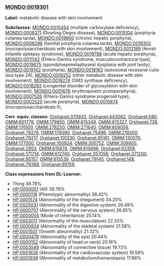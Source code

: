 
### [MONDO:0019301](http://purl.obolibrary.org/obo/MONDO_0019301)
**Label:** metabolic disease with skin involvement

**Subclasses:** [MONDO:0015454](http://purl.obolibrary.org/obo/MONDO_0015454) (multiple carboxylase deficiency), [MONDO:0008371](http://purl.obolibrary.org/obo/MONDO_0008371) (Dowling-Degos disease), [MONDO:0015104](http://purl.obolibrary.org/obo/MONDO_0015104) (porphyria cutanea tarda), [MONDO:0019800](http://purl.obolibrary.org/obo/MONDO_0019800) (chronic hepatic porphyria), [MONDO:0008296](http://purl.obolibrary.org/obo/MONDO_0008296) (familial porphyria cutanea tarda), [MONDO:0019302](http://purl.obolibrary.org/obo/MONDO_0019302) (mucopolysaccharidosis with skin involvement), [MONDO:0012189](http://purl.obolibrary.org/obo/MONDO_0012189) (Amish infantile epilepsy syndrome), [MONDO:0019798](http://purl.obolibrary.org/obo/MONDO_0019798) (acute hepatic porphyria), [MONDO:0011142](http://purl.obolibrary.org/obo/MONDO_0011142) (Ehlers-Danlos syndrome, musculocontractural type), [MONDO:0019675](http://purl.obolibrary.org/obo/MONDO_0019675) (spondyloepimetaphyseal dysplasia with joint laxity), [MONDO:0019142](http://purl.obolibrary.org/obo/MONDO_0019142) (porphyria), [MONDO:0018163](http://purl.obolibrary.org/obo/MONDO_0018163) (autosomal recessive cutis laxa type 2A), [MONDO:0019252](http://purl.obolibrary.org/obo/MONDO_0019252) (other metabolic disease with skin involvement), [MONDO:0018274](http://purl.obolibrary.org/obo/MONDO_0018274) (GM3 synthase deficiency), [MONDO:0018293](http://purl.obolibrary.org/obo/MONDO_0018293) (congenital disorder of glycosylation with skin involvement), [MONDO:0001676](http://purl.obolibrary.org/obo/MONDO_0001676) (erythropoietic protoporphyria), [MONDO:0007526](http://purl.obolibrary.org/obo/MONDO_0007526) (Ehlers-Danlos syndrome progeroid type), [MONDO:0002520](http://purl.obolibrary.org/obo/MONDO_0002520) (acute porphyria), [MONDO:0010674](http://purl.obolibrary.org/obo/MONDO_0010674) (mucopolysaccharidosis II), 

**Corr. equiv. classes:** [Orphanet:370933](http://www.orpha.net/ORDO/Orphanet_370933), [Orphanet:443062](http://www.orpha.net/ORDO/Orphanet_443062), [Orphanet:580](http://www.orpha.net/ORDO/Orphanet_580), [OMIM:601776](http://purl.obolibrary.org/obo/OMIM_601776), [OMIM:179850](http://purl.obolibrary.org/obo/OMIM_179850), [OMIM:615349](http://purl.obolibrary.org/obo/OMIM_615349), [OMIM:615327](http://purl.obolibrary.org/obo/OMIM_615327), [Orphanet:738](http://www.orpha.net/ORDO/Orphanet_738), [OMIM:176100](http://purl.obolibrary.org/obo/OMIM_176100), [OMIM:278250](http://purl.obolibrary.org/obo/OMIM_278250), [OMIM:271640](http://purl.obolibrary.org/obo/OMIM_271640), [OMIM:609056](http://purl.obolibrary.org/obo/OMIM_609056), [Orphanet:79278](http://www.orpha.net/ORDO/Orphanet_79278), [OMIM:176090](http://purl.obolibrary.org/obo/OMIM_176090), [Orphanet:75496](http://www.orpha.net/ORDO/Orphanet_75496), [OMIM:219200](http://purl.obolibrary.org/obo/OMIM_219200), [Orphanet:79217](http://www.orpha.net/ORDO/Orphanet_79217), [Orphanet:101330](http://www.orpha.net/ORDO/Orphanet_101330), [Orphanet:95161](http://www.orpha.net/ORDO/Orphanet_95161), [OMIM:130070](http://purl.obolibrary.org/obo/OMIM_130070), [OMIM:177000](http://purl.obolibrary.org/obo/OMIM_177000), [Orphanet:100924](http://www.orpha.net/ORDO/Orphanet_100924), [OMIM:300752](http://purl.obolibrary.org/obo/OMIM_300752), [OMIM:309900](http://purl.obolibrary.org/obo/OMIM_309900), [Orphanet:2953](http://www.orpha.net/ORDO/Orphanet_2953), [OMIM:615674](http://purl.obolibrary.org/obo/OMIM_615674), [OMIM:615696](http://purl.obolibrary.org/obo/OMIM_615696), [Orphanet:93359](http://www.orpha.net/ORDO/Orphanet_93359), [Orphanet:171714](http://www.orpha.net/ORDO/Orphanet_171714), [OMIM:612740](http://purl.obolibrary.org/obo/OMIM_612740), [Orphanet:357058](http://www.orpha.net/ORDO/Orphanet_357058), [Orphanet:371200](http://www.orpha.net/ORDO/Orphanet_371200), [Orphanet:95157](http://www.orpha.net/ORDO/Orphanet_95157), [OMIM:615539](http://purl.obolibrary.org/obo/OMIM_615539), [Orphanet:79145](http://www.orpha.net/ORDO/Orphanet_79145), [Orphanet:148](http://www.orpha.net/ORDO/Orphanet_148), [Orphanet:79388](http://www.orpha.net/ORDO/Orphanet_79388), [Orphanet:95159](http://www.orpha.net/ORDO/Orphanet_95159), 

**Class expressions from DL-Learner:**

- Thing 39.78%
- [HP:0000001](http://purl.obolibrary.org/obo/HP_0000001) (All) 39.78%
- [HP:0000118](http://purl.obolibrary.org/obo/HP_0000118) (Phenotypic abnormality) 38.42%
- [HP:0001574](http://purl.obolibrary.org/obo/HP_0001574) (Abnormality of the integument) 34.20%
- [HP:0025031](http://purl.obolibrary.org/obo/HP_0025031) (Abnormality of the digestive system) 28.49%
- [HP:0000707](http://purl.obolibrary.org/obo/HP_0000707) (Abnormality of the nervous system) 26.95%
- [HP:0000005](http://purl.obolibrary.org/obo/HP_0000005) (Mode of inheritance) 25.14%
- [HP:0003011](http://purl.obolibrary.org/obo/HP_0003011) (Abnormality of the musculature) 22.33%
- [HP:0000924](http://purl.obolibrary.org/obo/HP_0000924) (Abnormality of the skeletal system) 21.58%
- [HP:0001507](http://purl.obolibrary.org/obo/HP_0001507) (Growth abnormality) 21.32%
- [HP:0000478](http://purl.obolibrary.org/obo/HP_0000478) (Abnormality of the eye) 20.44%
- [HP:0000152](http://purl.obolibrary.org/obo/HP_0000152) (Abnormality of head or neck) 20.16%
- [HP:0003549](http://purl.obolibrary.org/obo/HP_0003549) (Abnormality of connective tissue) 19.73%
- [HP:0001626](http://purl.obolibrary.org/obo/HP_0001626) (Abnormality of the cardiovascular system) 19.59%
- [HP:0001939](http://purl.obolibrary.org/obo/HP_0001939) (Abnormality of metabolism/homeostasis) 17.88%


